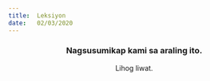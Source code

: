 ```yaml
---
title:  Leksiyon
date:   02/03/2020
---
```


### <center>Nagsusumikap kami sa araling ito.</center>
<center>Lihog liwat.</center>